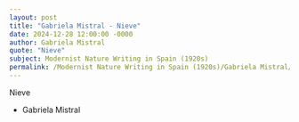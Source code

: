 ```yaml
---
layout: post
title: "Gabriela Mistral - Nieve"
date: 2024-12-28 12:00:00 -0000
author: Gabriela Mistral
quote: "Nieve"
subject: Modernist Nature Writing in Spain (1920s)
permalink: /Modernist Nature Writing in Spain (1920s)/Gabriela Mistral/Gabriela Mistral - Nieve
---
```


Nieve

- Gabriela Mistral
